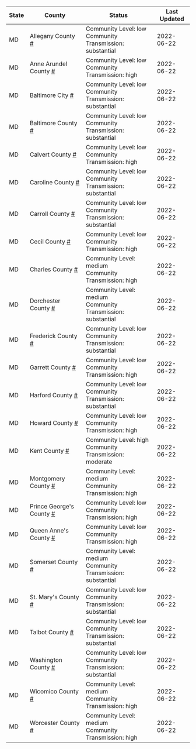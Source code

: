 State | County | Status | Last Updated
--- | --- | --- | --- 
MD | Allegany County <a href="#allegany_county">#</a> | <a name="allegany_county"></a>Community Level: low<br/>Community Transmission: substantial | 2022-06-22
MD | Anne Arundel County <a href="#anne_arundel_county">#</a> | <a name="anne_arundel_county"></a>Community Level: low<br/>Community Transmission: high | 2022-06-22
MD | Baltimore City <a href="#baltimore_city">#</a> | <a name="baltimore_city"></a>Community Level: low<br/>Community Transmission: substantial | 2022-06-22
MD | Baltimore County <a href="#baltimore_county">#</a> | <a name="baltimore_county"></a>Community Level: low<br/>Community Transmission: substantial | 2022-06-22
MD | Calvert County <a href="#calvert_county">#</a> | <a name="calvert_county"></a>Community Level: low<br/>Community Transmission: high | 2022-06-22
MD | Caroline County <a href="#caroline_county">#</a> | <a name="caroline_county"></a>Community Level: low<br/>Community Transmission: substantial | 2022-06-22
MD | Carroll County <a href="#carroll_county">#</a> | <a name="carroll_county"></a>Community Level: low<br/>Community Transmission: substantial | 2022-06-22
MD | Cecil County <a href="#cecil_county">#</a> | <a name="cecil_county"></a>Community Level: low<br/>Community Transmission: high | 2022-06-22
MD | Charles County <a href="#charles_county">#</a> | <a name="charles_county"></a>Community Level: medium<br/>Community Transmission: high | 2022-06-22
MD | Dorchester County <a href="#dorchester_county">#</a> | <a name="dorchester_county"></a>Community Level: medium<br/>Community Transmission: substantial | 2022-06-22
MD | Frederick County <a href="#frederick_county">#</a> | <a name="frederick_county"></a>Community Level: low<br/>Community Transmission: substantial | 2022-06-22
MD | Garrett County <a href="#garrett_county">#</a> | <a name="garrett_county"></a>Community Level: low<br/>Community Transmission: high | 2022-06-22
MD | Harford County <a href="#harford_county">#</a> | <a name="harford_county"></a>Community Level: low<br/>Community Transmission: substantial | 2022-06-22
MD | Howard County <a href="#howard_county">#</a> | <a name="howard_county"></a>Community Level: low<br/>Community Transmission: high | 2022-06-22
MD | Kent County <a href="#kent_county">#</a> | <a name="kent_county"></a>Community Level: high<br/>Community Transmission: moderate | 2022-06-22
MD | Montgomery County <a href="#montgomery_county">#</a> | <a name="montgomery_county"></a>Community Level: medium<br/>Community Transmission: high | 2022-06-22
MD | Prince George's County <a href="#prince_george's_county">#</a> | <a name="prince_george's_county"></a>Community Level: low<br/>Community Transmission: high | 2022-06-22
MD | Queen Anne's County <a href="#queen_anne's_county">#</a> | <a name="queen_anne's_county"></a>Community Level: low<br/>Community Transmission: high | 2022-06-22
MD | Somerset County <a href="#somerset_county">#</a> | <a name="somerset_county"></a>Community Level: medium<br/>Community Transmission: substantial | 2022-06-22
MD | St. Mary's County <a href="#st._mary's_county">#</a> | <a name="st._mary's_county"></a>Community Level: low<br/>Community Transmission: substantial | 2022-06-22
MD | Talbot County <a href="#talbot_county">#</a> | <a name="talbot_county"></a>Community Level: low<br/>Community Transmission: substantial | 2022-06-22
MD | Washington County <a href="#washington_county">#</a> | <a name="washington_county"></a>Community Level: low<br/>Community Transmission: substantial | 2022-06-22
MD | Wicomico County <a href="#wicomico_county">#</a> | <a name="wicomico_county"></a>Community Level: medium<br/>Community Transmission: high | 2022-06-22
MD | Worcester County <a href="#worcester_county">#</a> | <a name="worcester_county"></a>Community Level: medium<br/>Community Transmission: high | 2022-06-22
